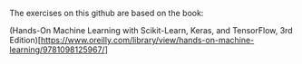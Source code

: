 The exercises on this github are based on the book: 

(Hands-On Machine Learning with Scikit-Learn, Keras, and TensorFlow, 3rd Edition)[https://www.oreilly.com/library/view/hands-on-machine-learning/9781098125967/]
